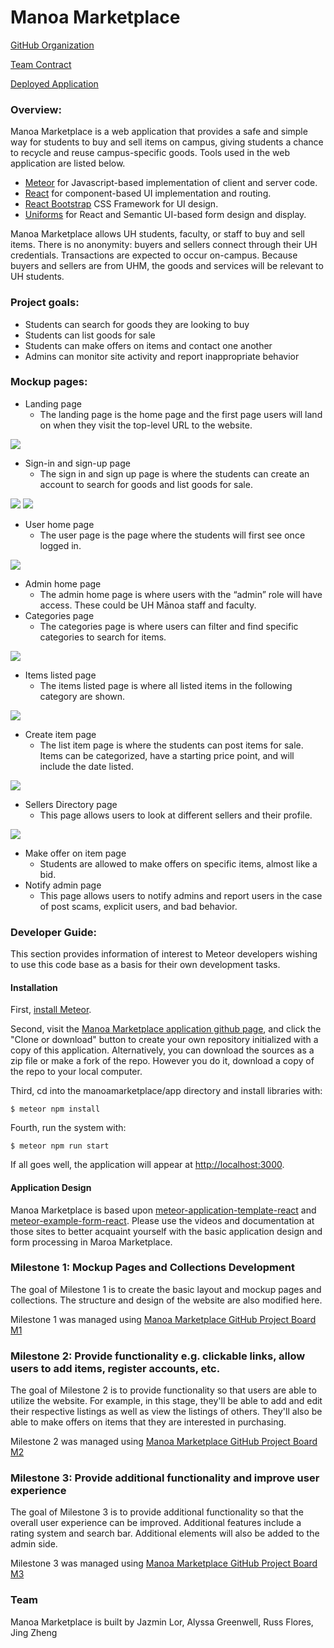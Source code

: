 # Manoa Marketplace

[GitHub Organization](https://github.com/manoamarketplace)

[Team Contract](https://docs.google.com/document/d/1ZQ-Apqbr8ef9pxsUrwbN6swEVVe1EIwGtawZnpmVP_w/edit?usp=sharing)

[Deployed Application](https://manoa-marketplace.site/)

### Overview:

Manoa Marketplace is a web application that provides a safe and simple way for students to buy and sell items on campus, giving students a chance to recycle and reuse campus-specific goods. Tools used in the web application are listed below.

* [Meteor](https://www.meteor.com/) for Javascript-based implementation of client and server code.
* [React](https://reactjs.org/) for component-based UI implementation and routing.
* [React Bootstrap](https://react-bootstrap.github.io/) CSS Framework for UI design.
* [Uniforms](https://uniforms.tools/) for React and Semantic UI-based form design and display.

Manoa Marketplace allows UH students, faculty, or staff to buy and sell items. There is no anonymity: buyers and sellers connect through their UH credentials.
Transactions are expected to occur on-campus. Because buyers and sellers are from UHM, the goods and services will be relevant to UH students.

### Project goals:

* Students can search for goods they are looking to buy
* Students can list goods for sale
* Students can make offers on items and contact one another
* Admins can monitor site activity and report inappropriate behavior

### Mockup pages:
* Landing page
    * The landing page is the home page and the first page users will land on when they visit the top-level URL to the website.

![](photos/landing.jpg)

* Sign-in and sign-up page
  * The sign in and sign up page is where the students can create an account to search for goods and list goods for sale.

![](photos/signin.jpg)
![](photos/signup.jpg)

* User home page
  * The user page is the page where the students will first see once logged in.

![](photos/userhome.jpg)

* Admin home page
  * The admin home page is where users with the “admin” role will have access. These could be UH Mānoa staff and faculty.
* Categories page
  * The categories page is where users can filter and find specific categories to search for items.

![](photos/categories.jpg)

* Items listed page
  * The items listed page is where all listed items in the following category are shown.
 
 ![](photos/yourlistings.jpg)
 
* Create item page
  * The list item page is where the students can post items for sale. Items can be categorized, have a starting price point, and will include the date listed.

![](photos/additem.jpg)

* Sellers Directory page
  * This page allows users to look at different sellers and their profile.

![](photos/sellers.jpg)

* Make offer on item page
  * Students are allowed to make offers on specific items, almost like a bid.
* Notify admin page
  * This page allows users to notify admins and report users in the case of post scams, explicit users, and bad behavior.

### Developer Guide:

This section provides information of interest to Meteor developers wishing to use this code base as a basis for their own development tasks.

#### Installation

First, [install Meteor](https://www.meteor.com/install).

Second, visit the [Manoa Marketplace application github page](https://github.com/manoamarketplace/manoamarketplace), and click the "Clone or download" button to create your own repository initialized with a copy of this application. Alternatively, you can download the sources as a zip file or make a fork of the repo.  However you do it, download a copy of the repo to your local computer.

Third, cd into the manoamarketplace/app directory and install libraries with:

```
$ meteor npm install
```

Fourth, run the system with:

```
$ meteor npm run start
```

If all goes well, the application will appear at [http://localhost:3000](http://localhost:3000).

#### Application Design

Manoa Marketplace is based upon [meteor-application-template-react](https://ics-software-engineering.github.io/meteor-application-template-react/) and [meteor-example-form-react](https://ics-software-engineering.github.io/meteor-example-form-react/). Please use the videos and documentation at those sites to better acquaint yourself with the basic application design and form processing in Maroa Marketplace.

### Milestone 1: Mockup Pages and Collections Development

The goal of Milestone 1 is to create the basic layout and mockup pages and collections. The structure and design of the website are also modified here.

Milestone 1 was managed using [Manoa Marketplace GitHub Project Board M1](https://github.com/orgs/manoamarketplace/projects/1)

### Milestone 2: Provide functionality e.g. clickable links, allow users to add items, register accounts, etc.

The goal of Milestone 2 is to provide functionality so that users are able to utilize the website. For example, in this stage, they'll be able to add and edit their respective listings as well as view the listings of others. They'll also be able to make offers on items that they are interested in purchasing.

Milestone 2 was managed using [Manoa Marketplace GitHub Project Board M2](https://github.com/orgs/manoamarketplace/projects/3)

### Milestone 3: Provide additional functionality and improve user experience

The goal of Milestone 3 is to provide additional functionality so that the overall user experience can be improved. Additional features include a rating system and search bar. Additional elements will also be added to the admin side.

Milestone 3 was managed using [Manoa Marketplace GitHub Project Board M3](https://github.com/orgs/manoamarketplace/projects/6/views/1)

### Team
Manoa Marketplace is built by Jazmin Lor, Alyssa Greenwell, Russ Flores, Jing Zheng

